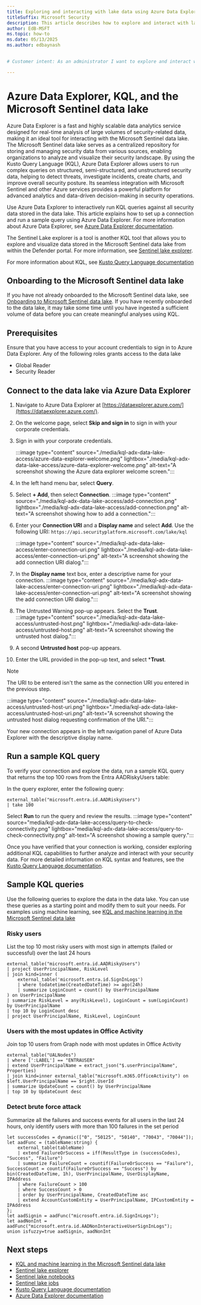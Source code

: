```yaml
---  
title: Exploring and interacting with lake data using Azure Data Explorer and KQL  
titleSuffix: Microsoft Security  
description: This article describes how to explore and interact with lake data using Azure Data Explorer and KQL. You'll learn how to connect to lake data, query it, and visualize the results.  
author: EdB-MSFT
ms.topic: how-to  
ms.date: 05/13/2025
ms.author: edbaynash
  

# Customer intent: As an administrator I want to explore and interact with lake data using Azure Data Explorer and KQL so that I can analyze and visualize the data.

---  
```

   
# Azure Data Explorer, KQL, and the Microsoft Sentinel data lake  

Azure Data Explorer is a fast and highly scalable data analytics service designed for real-time analysis of large volumes of security-related data, making it an ideal tool for interacting with the Microsoft Sentinel data lake. The Microsoft Sentinel data lake serves as a centralized repository for storing and managing security data from various sources, enabling organizations to analyze and visualize their security landscape. By using the Kusto Query Language (KQL), Azure Data Explorer allows users to run complex queries on structured, semi-structured, and unstructured security data, helping to detect threats, investigate incidents, create charts, and improve overall security posture. Its seamless integration with Microsoft Sentinel and other Azure services provides a powerful platform for advanced analytics and data-driven decision-making in security operations.

Use Azure Data Explorer to interactively run KQL queries against all security data stored in the data lake. This article explains how to set up a connection and run a sample query using Azure Data Explorer. For more information about Azure Data Explorer, see [Azure Data Explorer documentation](/azure/data-explorer/?tabs=azure-data-explorer).

The Sentinel Lake explorer is a tool is another KQL tool that allows you to explore and visualize data stored in the Microsoft Sentinel data lake from within the Defender portal. For more information, see [Sentinel lake explorer](sentinel-lake-explorer.md).

For more information about KQL, see [Kusto Query Language documentation](/kusto/query/syntax-conventions?view=azure-data-explorer&preserve-view=true)

## Onboarding to the Microsoft Sentinel data lake

If you have not already onboarded to the Microsoft Sentinel data lake, see [Onboarding to Microsoft Sentinel data lake](./sentinel-lake-onboarding.md). If you have recently onboarded to the data lake, it may take some time until you have ingested a sufficient volume of data before you can create meaningful analyses using KQL.


## Prerequisites
 

Ensure that you have access to your account credentials to sign in to Azure Data Explorer.
Any of the following roles grants access to the data lake 
+ Global Reader
+ Security Reader


## Connect to the data lake via Azure Data Explorer
 
1. Navigate to Azure Data Explorer at [https://dataexplorer.azure.com/](https://dataexplorer.azure.com/).
1. On the welcome page, select **Skip and sign in** to sign in with your corporate credentials.
1. Sign in with your corporate credentials. 

    :::image type="content" source="./media/kql-adx-data-lake-access/azure-data-explorer-welcome.png" lightbox="./media/kql-adx-data-lake-access/azure-data-explorer-welcome.png"  alt-text="A screenshot showing the Azure data explorer welcome screen.":::

1. In the left hand menu bar, select **Query**.
1. Select **+ Add**, then select **Connection**.
    :::image type="content" source="./media/kql-adx-data-lake-access/add-connection.png" lightbox="./media/kql-adx-data-lake-access/add-connection.png" alt-text="A screenshot showing how to add a connection.":::
1. Enter your **Connection URI** and a **Display name** and select **Add**. Use the following URI: `https://api.securityplatform.microsoft.com/lake/kql`

    :::image type="content" source="./media/kql-adx-data-lake-access/enter-connection-uri.png" lightbox="./media/kql-adx-data-lake-access/enter-connection-uri.png" alt-text="A screenshot showing the add connection URI dialog.":::

1. In the **Display name** text box, enter a descriptive name for your connection.
    :::image type="content" source="./media/kql-adx-data-lake-access/enter-connection-uri.png" lightbox="./media/kql-adx-data-lake-access/enter-connection-uri.png" alt-text="A screenshot showing the add connection URI dialog.":::

1. The Untrusted Warning pop-up appears. Select the **Trust**.    
    :::image type="content" source="./media/kql-adx-data-lake-access/untrusted-host.png" lightbox="./media/kql-adx-data-lake-access/untrusted-host.png" alt-text="A screenshot showing the untrusted host dialog.":::
1. A second **Untrusted host** pop-up appears. 
1. Enter the URL provided in the pop-up text, and select ***Trust**. 

> [!NOTE] 
> The URI to be entered isn't the same as the connection URI you entered in the previous step. 
  
   :::image type="content" source="./media/kql-adx-data-lake-access/untrusted-host-uri.png"  lightbox="./media/kql-adx-data-lake-access/untrusted-host-uri.png" alt-text="A screenshot showing the untrusted host dialog requesting confirmation of the URI.":::

Your new connection appears in the left navigation panel of Azure Data Explorer with the descriptive display name.

## Run a sample KQL query
 
To verify your connection and explore the data, run a sample KQL query that returns the top 100 rows from the Entra AADRiskyUsers table:

In the query explorer, enter the following query:

```kusto
external_table("microsoft.entra.id.AADRiskyUsers")
| take 100
``` 

Select **Run** to run the query and review the results.
 :::image type="content" source="media/kql-adx-data-lake-access/query-to-check-connectivity.png" lightbox="media/kql-adx-data-lake-access/query-to-check-connectivity.png" alt-text="A screenshot showing a sample query.":::

Once you have verified that your connection is working, consider exploring additional KQL capabilities to further analyze and interact with your security data. For more detailed information on KQL syntax and features, see the [Kusto Query Language documentation](/kusto/query/?view=azure-data-explorer).



## Sample KQL queries
 
Use the following queries to explore the data in the data lake. You can use these queries as a starting point and modify them to suit your needs. For examples using machine learning, see [KQL and machine learning in the Microsoft Sentinel data lake](kql-and-machine-learning.md)

### Risky users

List the top 10 most risky users with most sign in attempts (failed or successful) over the last 24 hours

```kusto
external_table("microsoft.entra.id.AADRiskyUsers")
| project UserPrincipalName, RiskLevel
| join kind=inner (
    external_table('microsoft.entra.id.SignInLogs')
    | where todatetime(CreatedDateTime) >= ago(24h)
    | summarize LoginCount = count() by UserPrincipalName
) on UserPrincipalName
| summarize RiskLevel = any(RiskLevel), LoginCount = sum(LoginCount) by UserPrincipalName
| top 10 by LoginCount desc
| project UserPrincipalName, RiskLevel, LoginCount
```

### Users with the most updates in Office Activity

Join top 10 users from Graph node with most updates in Office Activity

```kusto
external_table("UALNodes") 
| where [':LABEL'] == "ENTRAUSER"  
| extend UserPrincipalName = extract_json("$.userPrincipalName", Properties) 
| join kind=inner external_table("microsoft.m365.OfficeActivity") on $left.UserPrincipalName == $right.UserId 
| summarize UpdateCount = count() by UserPrincipalName
| top 10 by UpdateCount desc
```

### Detect brute force attack 

Summarize all the failures and success events for all users in the last 24 hours, 
  only identify users with more than 100 failures in the set period

```kusto
let successCodes = dynamic(["0", "50125", "50140", "70043", "70044"]);
let aadFunc = (tableName:string) {
    external_table(tableName)
    | extend FailureOrSuccess = iff(ResultType in (successCodes), "Success", "Failure")
    | summarize FailureCount = countif(FailureOrSuccess == "Failure"), SuccessCount = countif(FailureOrSuccess == "Success") by bin(CreatedDateTime, 1h), UserPrincipalName, UserDisplayName, IPAddress
    | where FailureCount > 100
    | where SuccessCount > 0
    | order by UserPrincipalName, CreatedDateTime asc
    | extend AccountCustomEntity = UserPrincipalName, IPCustomEntity = IPAddress
};
let aadSignin = aadFunc("microsoft.entra.id.SignInLogs");
let aadNonInt = aadFunc("microsoft.entra.id.AADNonInteractiveUserSignInLogs");
union isfuzzy=true aadSignin, aadNonInt
```


## Next steps

+ [KQL and machine learning in the Microsoft Sentinel data lake](kql-and-machine-learning.md)
+ [Sentinel lake explorer](sentinel-lake-explorer.md)
+ [Sentinel lake notebooks](sentinel-lake-notebooks.md)
+ [Sentinel lake jobs](sentinel-lake-jobs.md)
+ [Kusto Query Language documentation](/kusto/query/syntax-conventions?view=azure-data-explorer&preserve-view=true)
+ [Azure Data Explorer documentation](/azure/data-explorer/?tabs=azure-data-explorer)